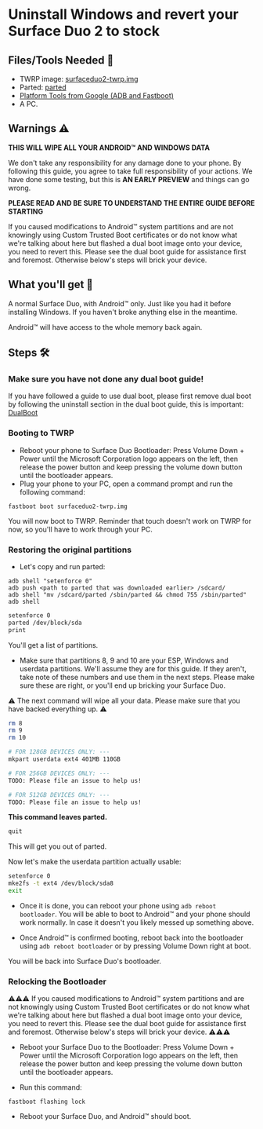 # Uninstall Windows and revert your Surface Duo 2 to stock

## Files/Tools Needed 📃
- TWRP image: [surfaceduo2-twrp.img](https://github.com/WOA-Project/SurfaceDuo-Guides/raw/main/InstallWindows/Files/surfaceduo2-twrp.img)
- Parted: [parted](https://github.com/WOA-Project/SurfaceDuo-Guides/raw/main/InstallWindows/Files/parted)
- [Platform Tools from Google (ADB and Fastboot)](https://developer.android.com/studio/releases/platform-tools)
- A PC.

## Warnings ⚠️

**THIS WILL WIPE ALL YOUR ANDROID™ AND WINDOWS DATA**

We don't take any responsibility for any damage done to your phone. By following this guide, you agree to take full responsibility of your actions.
We have done some testing, but this is **AN EARLY PREVIEW** and things can go wrong.

**PLEASE READ AND BE SURE TO UNDERSTAND THE ENTIRE GUIDE BEFORE STARTING**

If you caused modifications to Android™ system partitions and are not knowingly using Custom Trusted Boot certificates or do not know what we're talking about here but flashed a dual boot image onto your device, you need to revert this. Please see the dual boot guide for assistance first and foremost. Otherwise below's steps will brick your device.

## What you'll get 🛒

A normal Surface Duo, with Android™ only. Just like you had it before installing Windows. If you haven't broke anything else in the meantime.

Android™ will have access to the whole memory back again.

## Steps 🛠️

### Make sure you have not done any dual boot guide!

If you have followed a guide to use dual boot, please first remove dual boot by following the uninstall section in the dual boot guide, this is important: [DualBoot](https://github.com/WOA-Project/SurfaceDuo-Guides/blob/main/InstallWindows/DualBoot-SurfaceDuo.md)

### Booting to TWRP

- Reboot your phone to Surface Duo Bootloader: Press Volume Down + Power until the Microsoft Corporation logo appears on the left, then release the power
  button and keep pressing the volume down button until the bootloader appears.
- Plug your phone to your PC, open a command prompt and run the following command:

```batch
fastboot boot surfaceduo2-twrp.img
```

You will now boot to TWRP. Reminder that touch doesn't work on TWRP for now, so you'll have to work through your PC.

### Restoring the original partitions

- Let's copy and run parted:

```batch
adb shell "setenforce 0"
adb push <path to parted that was downloaded earlier> /sdcard/
adb shell "mv /sdcard/parted /sbin/parted && chmod 755 /sbin/parted"
adb shell
```

```bash
setenforce 0
parted /dev/block/sda
print
```

You'll get a list of partitions.

- Make sure that partitions 8, 9 and 10 are your ESP, Windows and userdata partitions. We'll assume they are for this guide.
  If they aren't, take note of these numbers and use them in the next steps. Please make sure these are right, or you'll end up
  bricking your Surface Duo.

⚠️ The next command will wipe all your data. Please make sure that you have backed everything up. ⚠️

```bash
rm 8
rm 9
rm 10

# FOR 128GB DEVICES ONLY: ---
mkpart userdata ext4 401MB 110GB

# FOR 256GB DEVICES ONLY: ---
TODO: Please file an issue to help us!

# FOR 512GB DEVICES ONLY: ---
TODO: Please file an issue to help us!
```

__This command leaves parted.__

```bash
quit
```

This will get you out of parted.

Now let's make the userdata partition actually usable:

```bash
setenforce 0
mke2fs -t ext4 /dev/block/sda8
exit
```

- Once it is done, you can reboot your phone using ```adb reboot bootloader```. You will be able to boot to Android™ and your phone should work normally. In case it doesn't you likely messed up something above.

- Once Android™ is confirmed booting, reboot back into the bootloader using ```adb reboot bootloader``` or by pressing Volume Down right at boot.

You will be back into Surface Duo's bootloader.

### Relocking the Bootloader

⚠️⚠️⚠️ If you caused modifications to Android™ system partitions and are not knowingly using Custom Trusted Boot certificates or do not know what we're talking about here but flashed a dual boot image onto your device, you need to revert this. Please see the dual boot guide for assistance first and foremost. Otherwise below's steps will brick your device. ⚠️⚠️⚠️

- Reboot your Surface Duo to the Bootloader: Press Volume Down + Power until the Microsoft Corporation logo appears on the left, then release the power
  button and keep pressing the volume down button until the bootloader appears.

- Run this command:

```batch
fastboot flashing lock
```

- Reboot your Surface Duo, and Android™ should boot.
